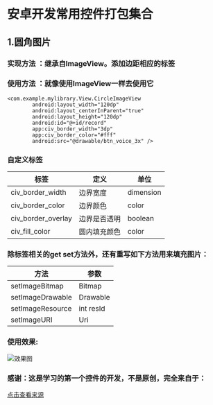 # 安卓开发常用控件打包集合

## 1.圆角图片
### 实现方法 ：继承自ImageView。添加边距相应的标签
### 使用方法 ：就像使用ImageView一样去使用它
```
<com.example.mylibrary.View.CircleImageView
        android:layout_width="120dp"
        android:layout_centerInParent="true"
        android:layout_height="120dp"
        android:id="@+id/record"
        app:civ_border_width="3dp"
        app:civ_border_color="#fff"
        android:src="@drawable/btn_voice_3x" />
```
### 自定义标签
标签| 定义 | 单位
----|-----|------
civ_border_width|边界宽度|dimension
civ_border_color|边界颜色|color
civ_border_overlay| 边界是否透明 | boolean
civ_fill_color|圆内填充颜色|color
### 除标签相关的get set方法外，还有重写如下方法用来填充图片：
方法| 参数
--------|-------------
setImageBitmap|Bitmap
setImageDrawable|Drawable
setImageResource| int resId
setImageURI|Uri
### 使用效果:
![效果图](https://camo.githubusercontent.com/e17a2a83e3e205a822d27172cb3736d4f441344d/68747470733a2f2f7261772e6769746875622e636f6d2f68646f64656e686f662f436972636c65496d616765566965772f6d61737465722f73637265656e73686f742e706e67)
### 感谢：这是学习的第一个控件的开发，不是原创，完全来自于：
[点击查看来源](https://github.com/hdodenhof/CircleImageView)
